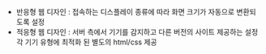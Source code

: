 
+ 반응형 웹 디자인
	: 접속하는 디스플레이 종류에 따라 화면 크기가 자동으로 변환되도록 설정
+ 적응형 웹 디자인
	: 서버 측에서 기기를 감지하고 다른 버전의 사이트 제공하는 설정
	각 기기 유형에 최적화 된 별도의 html/css 제공